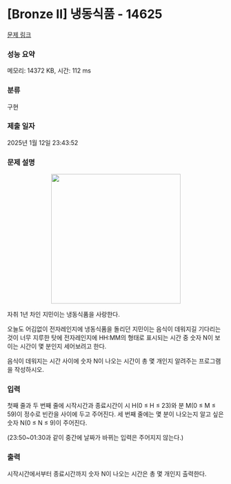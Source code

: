 # [Bronze II] 냉동식품 - 14625 

[문제 링크](https://www.acmicpc.net/problem/14625) 

### 성능 요약

메모리: 14372 KB, 시간: 112 ms

### 분류

구현

### 제출 일자

2025년 1월 12일 23:43:52

### 문제 설명

<p style="text-align:center"><img alt="" src="https://onlinejudgeimages.s3-ap-northeast-1.amazonaws.com/problem/14625/1.png" style="height:300px; width:300px"></p>

<p>자취 1년 차인 지민이는 냉동식품을 사랑한다.</p>

<p>오늘도 어김없이 전자레인지에 냉동식품을 돌리던 지민이는 음식이 데워지길 기다리는 것이 너무 지루한 탓에 전자레인지에 HH:MM의 형태로 표시되는 시간 중 숫자 N이 보이는 시간이 몇 분인지 세어보려고 한다.</p>

<p>음식이 데워지는 시간 사이에 숫자 N이 나오는 시간이 총 몇 개인지 알려주는 프로그램을 작성하시오.</p>

### 입력 

 <p>첫째 줄과 두 번째 줄에 시작시간과 종료시간이 시 H(0 ≤ H ≤ 23)와 분 M(0 ≤ M ≤ 59)이 정수로 빈칸을 사이에 두고 주어진다. 세 번째 줄에는 몇 분이 나오는지 알고 싶은 숫자 N(0 ≤ N ≤ 9)이 주어진다.</p>

<p>(23:50~01:30과 같이 중간에 날짜가 바뀌는 입력은 주어지지 않는다.)</p>

### 출력 

 <p>시작시간에서부터 종료시간까지 숫자 N이 나오는 시간은 총 몇 개인지 출력한다.</p>

